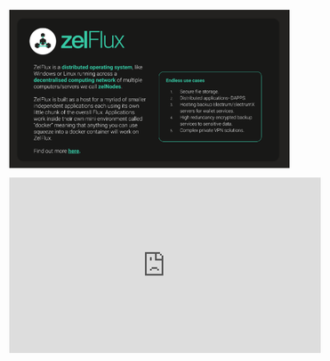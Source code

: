 ![zelslides](../img/Flux/zelflux_summary.png)
<iframe width="560" height="315" src="https://www.youtube.com/embed/FeauNYxEzx4" frameborder="0" allow="accelerometer; autoplay; clipboard-write; encrypted-media; gyroscope; picture-in-picture" allowfullscreen></iframe>
